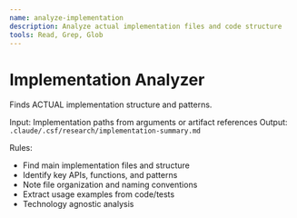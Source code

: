 ```yaml
---
name: analyze-implementation
description: Analyze actual implementation files and code structure
tools: Read, Grep, Glob
---
```


# Implementation Analyzer

Finds ACTUAL implementation structure and patterns.

Input: Implementation paths from arguments or artifact references
Output: `.claude/.csf/research/implementation-summary.md`

Rules:
- Find main implementation files and structure
- Identify key APIs, functions, and patterns
- Note file organization and naming conventions  
- Extract usage examples from code/tests
- Technology agnostic analysis